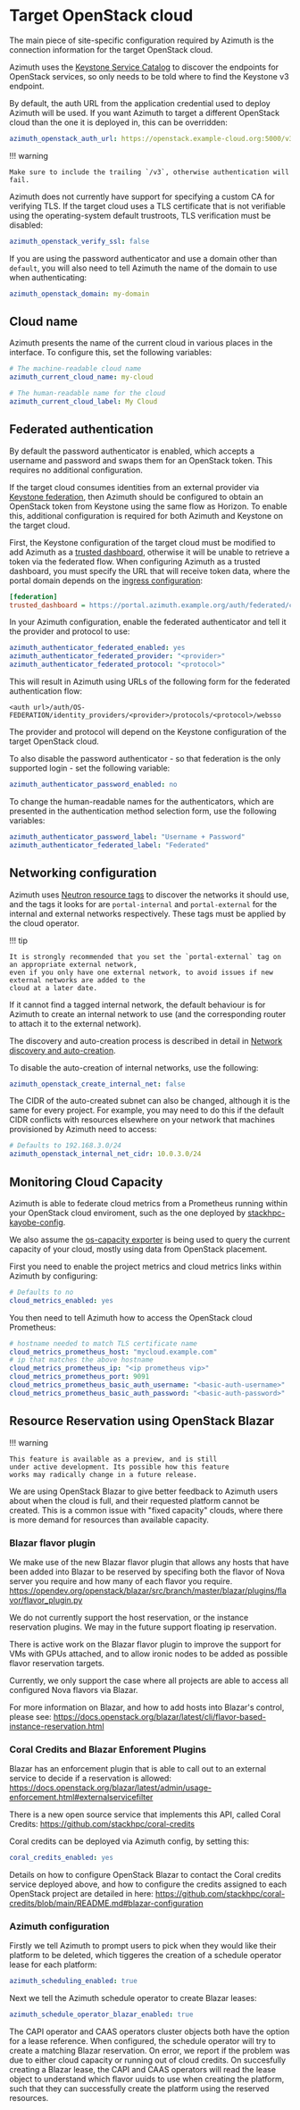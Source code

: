 # Target OpenStack cloud

The main piece of site-specific configuration required by Azimuth is the connection information
for the target OpenStack cloud.

Azimuth uses the
[Keystone Service Catalog](https://docs.openstack.org/keystone/latest/contributor/service-catalog.html)
to discover the endpoints for OpenStack services, so only needs to be told where to find the
Keystone v3 endpoint.

By default, the auth URL from the application credential used to deploy Azimuth will be used.
If you want Azimuth to target a different OpenStack cloud than the one it is deployed in, this
can be overridden:

```yaml  title="environments/my-site/inventory/group_vars/all/variables.yml"
azimuth_openstack_auth_url: https://openstack.example-cloud.org:5000/v3
```

!!! warning

    Make sure to include the trailing `/v3`, otherwise authentication will fail.

Azimuth does not currently have support for specifying a custom CA for verifying TLS. If the
target cloud uses a TLS certificate that is not verifiable using the operating-system default
trustroots, TLS verification must be disabled:

```yaml  title="environments/my-site/inventory/group_vars/all/variables.yml"
azimuth_openstack_verify_ssl: false
```

If you are using the password authenticator and use a domain other than `default`,
you will also need to tell Azimuth the name of the domain to use when authenticating:

```yaml  title="environments/my-site/inventory/group_vars/all/variables.yml"
azimuth_openstack_domain: my-domain
```

## Cloud name

Azimuth presents the name of the current cloud in various places in the interface. To configure
this, set the following variables:

```yaml  title="environments/my-site/inventory/group_vars/all/variables.yml"
# The machine-readable cloud name
azimuth_current_cloud_name: my-cloud

# The human-readable name for the cloud
azimuth_current_cloud_label: My Cloud
```

## Federated authentication

By default the password authenticator is enabled, which accepts a username and password and swaps
them for an OpenStack token. This requires no additional configuration.

If the target cloud consumes identities from an external provider via
[Keystone federation](https://docs.openstack.org/keystone/latest/admin/federation/introduction.html),
then Azimuth should be configured to obtain an OpenStack token from Keystone using the same flow
as Horizon. To enable this, additional configuration is required for both Azimuth and Keystone
on the target cloud.

First, the Keystone configuration of the target cloud must be modified to add Azimuth as a
[trusted dashboard](https://docs.openstack.org/keystone/latest/admin/federation/configure_federation.html#add-a-trusted-dashboard-websso),
otherwise it will be unable to retrieve a token via the federated flow. When configuring Azimuth as a
trusted dashboard, you must specify the URL that will receive token data, where the portal domain
depends on the [ingress configuration](./06-ingress.md):

```ini  title="Keystone configuration"
[federation]
trusted_dashboard = https://portal.azimuth.example.org/auth/federated/complete/
```

In your Azimuth configuration, enable the federated authenticator and tell it the provider and
protocol to use:

```yaml  title="environments/my-site/inventory/group_vars/all/variables.yml"
azimuth_authenticator_federated_enabled: yes
azimuth_authenticator_federated_provider: "<provider>"
azimuth_authenticator_federated_protocol: "<protocol>"
```

This will result in Azimuth using URLs of the following form for the federated authentication flow:

```
<auth url>/auth/OS-FEDERATION/identity_providers/<provider>/protocols/<protocol>/websso
```

The provider and protocol will depend on the Keystone configuration of the target OpenStack cloud.

To also disable the password authenticator - so that federation is the only supported login - set
the following variable:

```yaml  title="environments/my-site/inventory/group_vars/all/variables.yml"
azimuth_authenticator_password_enabled: no
```

To change the human-readable names for the authenticators, which are presented in the authentication
method selection form, use the following variables:

```yaml  title="environments/my-site/inventory/group_vars/all/variables.yml"
azimuth_authenticator_password_label: "Username + Password"
azimuth_authenticator_federated_label: "Federated"
```

## Networking configuration

Azimuth uses
[Neutron resource tags](https://docs.openstack.org/neutron/latest/contributor/internals/tag.html)
to discover the networks it should use, and the tags it looks for are `portal-internal` and
`portal-external` for the internal and external networks respectively. These tags must be applied
by the cloud operator.

!!! tip

    It is strongly recommended that you set the `portal-external` tag on an appropriate external network,
    even if you only have one external network, to avoid issues if new external networks are added to the
    cloud at a later date.

If it cannot find a tagged internal network, the default behaviour is for Azimuth to create an
internal network to use (and the corresponding router to attach it to the external network).

The discovery and auto-creation process is described in detail in
[Network discovery and auto-creation](https://github.com/azimuth-cloud/azimuth/tree/master/docs/architecture.md#network-discovery-and-auto-creation).

To disable the auto-creation of internal networks, use the following:

```yaml  title="environments/my-site/inventory/group_vars/all/variables.yml"
azimuth_openstack_create_internal_net: false
```

The CIDR of the auto-created subnet can also be changed, although it is the same for every project.
For example, you may need to do this if the default CIDR conflicts with resources elsewhere
on your network that machines provisioned by Azimuth need to access:

```yaml  title="environments/my-site/inventory/group_vars/all/variables.yml"
# Defaults to 192.168.3.0/24
azimuth_openstack_internal_net_cidr: 10.0.3.0/24
```

## Monitoring Cloud Capacity

Azimuth is able to federate cloud metrics from a Prometheus running within
your OpenStack cloud enviroment, such as the one deployed by
[stackhpc-kayobe-config](https://github.com/stackhpc/stackhpc-kayobe-config).

We also assume the [os-capacity exporter](https://github.com/stackhpc/os-capacity)
is being used to query the current capacity of your cloud, mostly using data from
OpenStack placement.

First you need to enable the project metrics and cloud metrics links within
Azimuth by configuring:

```yaml  title="environments/my-site/inventory/group_vars/all/variables.yml"
# Defaults to no
cloud_metrics_enabled: yes
```

You then need to tell Azimuth how to access the OpenStack cloud Prometheus:

```yaml  title="environments/my-site/inventory/group_vars/all/variables.yml"
# hostname needed to match TLS certificate name
cloud_metrics_prometheus_host: "mycloud.example.com"
# ip that matches the above hostname
cloud_metrics_prometheus_ip: "<ip prometheus vip>"
cloud_metrics_prometheus_port: 9091
cloud_metrics_prometheus_basic_auth_username: "<basic-auth-username>"
cloud_metrics_prometheus_basic_auth_password: "<basic-auth-password>"
```

## Resource Reservation using OpenStack Blazar

!!! warning

    This feature is available as a preview, and is still
    under active development. Its possible how this feature
    works may radically change in a future release.

We are using OpenStack Blazar to give better feedback to Azimuth
users about when the cloud is full, and their requested platform
cannot be created.
This is a common issue with "fixed capacity" clouds,
where there is more demand for resources than available
capacity.

### Blazar flavor plugin

We make use of the new Blazar flavor plugin that allows
any hosts that have been added into Blazar to be reserved
by specifing both the flavor of Nova server you require
and how many of each flavor you require.
https://opendev.org/openstack/blazar/src/branch/master/blazar/plugins/flavor/flavor_plugin.py

We do not currently support the host reservation,
or the instance reservation plugins.
We may in the future support floating ip reservation.

There is active work on the Blazar flavor plugin to
improve the support for VMs with GPUs attached, and
to allow ironic nodes to be added as possible flavor
reservation targets.

Currently, we only support the case where all projects
are able to access all configured Nova flavors via Blazar.

For more information on Blazar, and how to add hosts into
Blazar's control, please see:
https://docs.openstack.org/blazar/latest/cli/flavor-based-instance-reservation.html

### Coral Credits and Blazar Enforement Plugins

Blazar has an enforcement plugin that is able to
call out to an external service to decide if a reservation
is allowed:
https://docs.openstack.org/blazar/latest/admin/usage-enforcement.html#externalservicefilter

There is a new open source service that implements this API,
called Coral Credits:
https://github.com/stackhpc/coral-credits

Coral credits can be deployed via Azimuth config,
by setting this:
```yaml  title="environments/my-site/inventory/group_vars/all/variables.yml"
coral_credits_enabled: yes
```

Details on how to configure OpenStack Blazar to contact
the Coral credits service deployed above, and how to
configure the credits assigned to each OpenStack project
are detailed in here:
https://github.com/stackhpc/coral-credits/blob/main/README.md#blazar-configuration

### Azimuth configuration

Firstly we tell Azimuth to prompt users to pick when they would
like their platform to be deleted, which tiggeres the creation
of a schedule operator lease for each platform:

```yaml  title="environments/my-site/inventory/group_vars/all/variables.yml"
azimuth_scheduling_enabled: true
```

Next we tell the Azimuth schedule operator to create Blazar leases:

```yaml  title="environments/my-site/inventory/group_vars/all/variables.yml"
azimuth_schedule_operator_blazar_enabled: true
```

The CAPI operator and CAAS operators cluster objects both have
the option for a lease reference. When configured, the schedule
operator will try to create a matching Blazar reservation.
On error, we report if the problem was due to either cloud capacity
or running out of cloud credits.
On succesfully creating a Blazar lease, the CAPI and CAAS operators
will read the lease object to understand which flavor uuids to
use when creating the platform, such that they can successfully
create the platform using the reserved resources.
